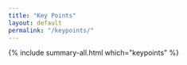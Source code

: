 ```yaml
---
title: "Key Points"
layout: default
permalink: "/keypoints/"
---
```


{% include summary-all.html which="keypoints" %}
